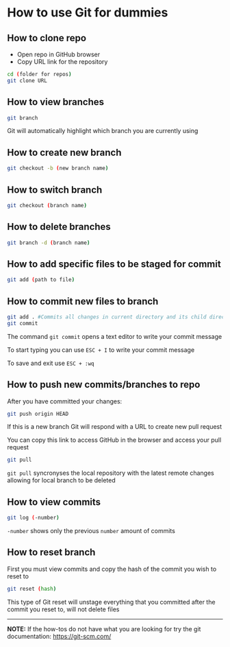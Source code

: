 # How to use Git for dummies

## How to clone repo
- Open repo in GitHub browser
- Copy URL link for the repository

```sh
cd (folder for repos)
git clone URL
```

## How to view branches
```sh
git branch
```

Git will automatically highlight which branch you are currently using

## How to create new branch
```sh
git checkout -b (new branch name)
```

## How to switch branch
```sh
git checkout (branch name)
```

## How to delete branches
```sh
git branch -d (branch name)
```

## How to add specific files to be staged for commit
```sh
git add (path to file)
```

## How to commit new files to branch
```sh
git add . #Commits all changes in current directory and its child directories
git commit
```
The command `git commit` opens a text editor to write your commit message

To start typing you can use `ESC + I` to write your commit message

To save and exit use `ESC + :wq`

## How to push new commits/branches to repo

After you have committed your changes:
```sh
git push origin HEAD
```
If this is a new branch Git will respond with a URL to create new pull request

You can copy this link to access GitHub in the browser and access your pull request

```sh
git pull
```
`git pull` syncronyses the local repository with the latest remote changes allowing for local branch to be deleted

## How to view commits 
```sh
git log (-number)
```
`-number` shows only the previous `number` amount of commits

## How to reset branch
First you must view commits and copy the hash of the commit you wish to reset to
```sh
git reset (hash)
```
This type of Git reset will unstage everything that you committed after the commit you reset to, will not delete files

---
**NOTE:** If the how-tos do not have what you are looking for try the git documentation: https://git-scm.com/
